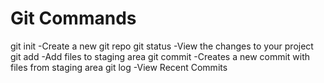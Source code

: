 # Git Commands

git init -Create a new git repo
git status -View the changes to your project
git add -Add files to staging area
git commit -Creates a new commit with files from staging area
git log -View Recent Commits